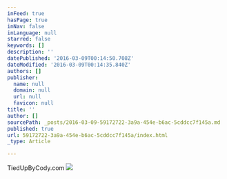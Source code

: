 ```yaml
---
inFeed: true
hasPage: true
inNav: false
inLanguage: null
starred: false
keywords: []
description: ''
datePublished: '2016-03-09T00:14:50.708Z'
dateModified: '2016-03-09T00:14:35.840Z'
authors: []
publisher:
  name: null
  domain: null
  url: null
  favicon: null
title: ''
author: []
sourcePath: _posts/2016-03-09-59172722-3a9a-454e-b6ac-5cddcc7f145a.md
published: true
url: 59172722-3a9a-454e-b6ac-5cddcc7f145a/index.html
_type: Article

---
```

TiedUpByCody.com
![](https://the-grid-user-content.s3-us-west-2.amazonaws.com/624974bd-bc27-4af0-97ac-f468064356fb.png)